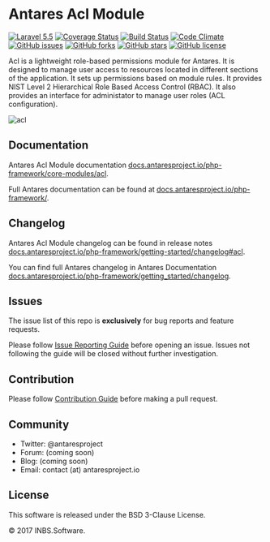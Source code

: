# Antares Acl Module

[![Laravel 5.5](https://img.shields.io/badge/Laravel-5.5-orange.svg)](http://laravel.com)
[![Coverage Status](https://coveralls.io/repos/github/antaresproject/acl/badge.svg?branch=0.9.2)](https://coveralls.io/github/antaresproject/acl?branch=0.9.2)
[![Build Status](https://travis-ci.org/antaresproject/acl.svg?branch=0.9.2)](https://travis-ci.org/antaresproject/acl)
[![Code Climate](https://codeclimate.com/github/antaresproject/acl/badges/gpa.svg)](https://codeclimate.com/github/antaresproject/acl)
[![GitHub issues](https://img.shields.io/github/issues/antaresproject/acl.svg)](https://github.com/antaresproject/acl/issues)
[![GitHub forks](https://img.shields.io/github/forks/antaresproject/acl.svg)](https://github.com/antaresproject/acl/network)
[![GitHub stars](https://img.shields.io/github/stars/antaresproject/acl.svg)](https://github.com/antaresproject/acl/stargazers)
[![GitHub license](https://img.shields.io/badge/license-New%20BSD-blue.svg)](https://raw.githubusercontent.com/antaresproject/acl/0.9.2/LICENSE)

Acl is a lightweight role-based permissions module for Antares. It is designed to manage user access to resources located in different sections of the application. It sets up permissions based on module rules. It provides  NIST Level 2 Hierarchical Role Based Access Control (RBAC). It also provides an interface for administator to manage user roles (ACL configuration).   

![acl](docs/img/acl.PNG)

## Documentation

Antares Acl Module documentation [docs.antaresproject.io/php-framework/core-modules/acl](http://www.docs.antaresproject.io/php-framework/core-modules/acl).

Full Antares documentation can be found at [docs.antaresproject.io/php-framework/](http://www.docs.antaresproject.io/php-framework/).


## Changelog

Antares Acl Module changelog can be found in release notes [docs.antaresproject.io/php-framework/getting-started/changelog#acl](http://www.docs.antaresproject.io/php-framework/getting-started/changelog#acl).

You can find full Antares changelog in Antares Documentation [docs.antaresproject.io/php-framework/getting_started/changelog](http://www.docs.antaresproject.io/php-framework/getting-started/changelog).

## Issues

The issue list of this repo is **exclusively** for bug reports and feature requests.

Please follow [Issue Reporting Guide](http://www.docs.antaresproject.io/php-framework/getting-started/issues-reporting-guide/) before opening an issue. Issues not following the guide will be closed without further investigation.

## Contribution

Please follow [Contribution Guide](http://www.docs.antaresproject.io/php-framework/getting-started/contribution-guide/) before making a pull request.

## Community

* Twitter: @antaresproject
* Forum: (coming soon)
* Blog: (coming soon)
* Email: contact (at) antaresproject.io


## License

This software is released under the BSD 3-Clause License.

© 2017 INBS.Software.
